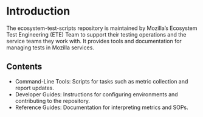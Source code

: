 # Introduction

The ecosystem-test-scripts repository is maintained by Mozilla’s Ecosystem Test Engineering (ETE)
Team to support their testing operations and the service teams they work with. It provides tools
and documentation for managing tests in Mozilla services.

## Contents

- Command-Line Tools: Scripts for tasks such as metric collection and report updates.
- Developer Guides: Instructions for configuring environments and contributing to the repository.
- Reference Guides: Documentation for interpreting metrics and SOPs.
